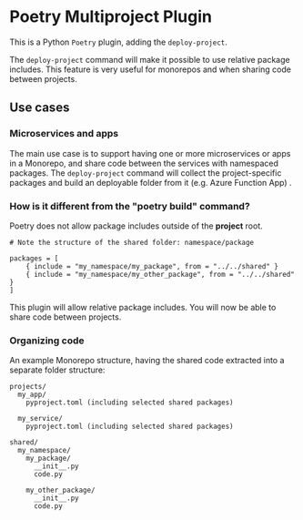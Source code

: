 # Poetry Multiproject Plugin

This is a Python `Poetry` plugin, adding the `deploy-project`.

The `deploy-project` command will make it possible to use relative package includes.
This feature is very useful for monorepos and when sharing code between projects.

## Use cases

### Microservices and apps
The main use case is to support having one or more microservices or apps in a Monorepo, and share code between the services with namespaced packages.
The `deploy-project` command will collect the project-specific packages and build an deployable folder from it (e.g. Azure Function App) .

### How is it different from the "poetry build" command?
Poetry does not allow package includes outside of the __project__ root.

``` shell
# Note the structure of the shared folder: namespace/package

packages = [
    { include = "my_namespace/my_package", from = "../../shared" }
    { include = "my_namespace/my_other_package", from = "../../shared" }
]
```

This plugin will allow relative package includes. You will now be able to share code between projects.

### Organizing code

An example Monorepo structure, having the shared code extracted into a separate folder structure:

``` shell
projects/
  my_app/
    pyproject.toml (including selected shared packages)

  my_service/
    pyproject.toml (including selected shared packages)

shared/
  my_namespace/
    my_package/
      __init__.py
      code.py

    my_other_package/
      __init__.py
      code.py
```
